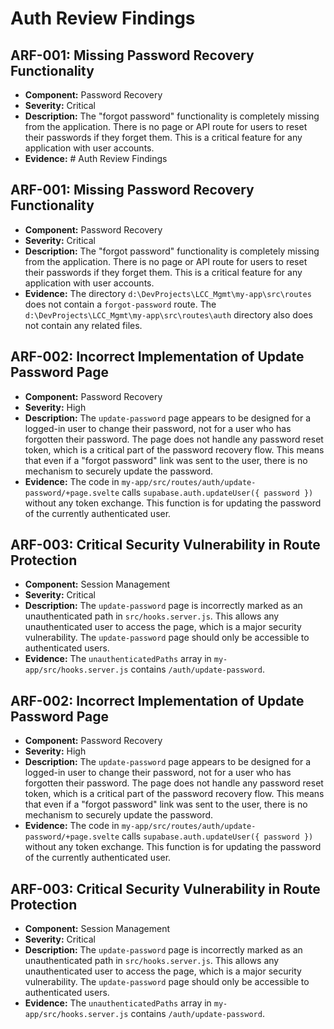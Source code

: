 # Auth Review Findings

## ARF-001: Missing Password Recovery Functionality

- **Component:** Password Recovery
- **Severity:** Critical
- **Description:** The "forgot password" functionality is completely missing from the application. There is no page or API route for users to reset their passwords if they forget them. This is a critical feature for any application with user accounts.
- **Evidence:** # Auth Review Findings

## ARF-001: Missing Password Recovery Functionality

- **Component:** Password Recovery
- **Severity:** Critical
- **Description:** The "forgot password" functionality is completely missing from the application. There is no page or API route for users to reset their passwords if they forget them. This is a critical feature for any application with user accounts.
- **Evidence:** The directory `d:\DevProjects\LCC_Mgmt\my-app\src\routes` does not contain a `forgot-password` route. The `d:\DevProjects\LCC_Mgmt\my-app\src\routes\auth` directory also does not contain any related files.

## ARF-002: Incorrect Implementation of Update Password Page

- **Component:** Password Recovery
- **Severity:** High
- **Description:** The `update-password` page appears to be designed for a logged-in user to change their password, not for a user who has forgotten their password. The page does not handle any password reset token, which is a critical part of the password recovery flow. This means that even if a "forgot password" link was sent to the user, there is no mechanism to securely update the password.
- **Evidence:** The code in `my-app/src/routes/auth/update-password/+page.svelte` calls `supabase.auth.updateUser({ password })` without any token exchange. This function is for updating the password of the currently authenticated user.

## ARF-003: Critical Security Vulnerability in Route Protection

- **Component:** Session Management
- **Severity:** Critical
- **Description:** The `update-password` page is incorrectly marked as an unauthenticated path in `src/hooks.server.js`. This allows any unauthenticated user to access the page, which is a major security vulnerability. The `update-password` page should only be accessible to authenticated users.
- **Evidence:** The `unauthenticatedPaths` array in `my-app/src/hooks.server.js` contains `/auth/update-password`.

## ARF-002: Incorrect Implementation of Update Password Page

- **Component:** Password Recovery
- **Severity:** High
- **Description:** The `update-password` page appears to be designed for a logged-in user to change their password, not for a user who has forgotten their password. The page does not handle any password reset token, which is a critical part of the password recovery flow. This means that even if a "forgot password" link was sent to the user, there is no mechanism to securely update the password.
- **Evidence:** The code in `my-app/src/routes/auth/update-password/+page.svelte` calls `supabase.auth.updateUser({ password })` without any token exchange. This function is for updating the password of the currently authenticated user.

## ARF-003: Critical Security Vulnerability in Route Protection

- **Component:** Session Management
- **Severity:** Critical
- **Description:** The `update-password` page is incorrectly marked as an unauthenticated path in `src/hooks.server.js`. This allows any unauthenticated user to access the page, which is a major security vulnerability. The `update-password` page should only be accessible to authenticated users.
- **Evidence:** The `unauthenticatedPaths` array in `my-app/src/hooks.server.js` contains `/auth/update-password`.
